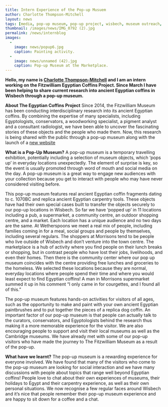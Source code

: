 ```yaml
---
title: Intern Experience of the Pop-up Musuem
author: Charlotte Thompson-Mitchell
layout: news
tags: [media, pop-up museum, pop-up project, wisbech, museum outreach, coffins, ancient egypt, intern, museum experience, professional development]
thumbnail: /images/news/IMG_0792 (2).jpg
permalink: /news/internblog
images:
  -
    image: news/popup6.jpg
    caption: Painting activity.
  -
    image: news/unnamed (42).jpg
    caption: Pop-up Museum at the Marketplace.
---
```



**Hello, my name is [Charlotte Thompson-Mitchell](https://egyptiancoffins.org/team/charlotte-thompson/) and I am an intern working on the Fitzwilliam Egyptian Coffins Project. Since March I have been helping to share current research into ancient Egyptian coffins in Wisbech through a pop-up museum.** 

**About The Egyptian Coffins Project**
Since 2014, the Fitzwilliam Museum has been conducting interdisciplinary research into its ancient Egyptian coffins. By combining the expertise of many specialists, including Egyptologists, conservators, a woodworking specialist, a pigment analyst and a consultant radiologist, we have been able to uncover the fascinating stories of these objects and the people who made them. Now, this research is being shared with the public through a pop-up museum along with the launch of a [new website](https://egyptiancoffins.org/)

**What is a Pop-Up Museum?** 
A pop-up museum is a temporary travelling exhibition, potentially including a selection of museum objects, which ‘pops up’ in everyday locations unexpectedly. The element of surprise is key, so the event is usually promoted through word of mouth and social media on the day. A pop-up museum is a great way to engage new audiences with your collection because you get to interact with people who may have never considered visiting before.

This pop-up museum features real ancient Egyptian coffin fragments dating to c. 1070BC and replica ancient Egyptian carpentry tools. These objects have had their own special cases built to transfer the objects securely to our pop-up locations in Wisbech. So far we have ‘popped up’ in 11 locations including a pub, a supermarket, a community centre, an outdoor shopping centre, and a market. Each location has a unique audience and no two days are the same. At Wetherspoons we meet a real mix of people, including families coming in for a meal, social groups and people by themselves, including several regulars. The shoppers at Morrisons tend to be people who live outside of Wisbech and don’t venture into the town centre. The marketplace is a hub of activity where you find people on their lunch breaks or shopping, but in contrast people who have lost their jobs, livelihoods, and even their homes. Then there is the community center where our pop up museum coincides with the centre providing free lunches and groceries to the homeless. We selected these locations because they are normal, everyday locations where people spend their time and where you would least expect to find Egyptian coffins! A man in Morrisons supermarket summed it up in his comment “I only came in for courgettes, and I found all of this.”

The pop-up museum features hands-on activities for visitors of all ages, such as the opportunity to make and paint with your own ancient Egyptian paintbrushes and to put together the pieces of a replica dog coffin. An important factor of our pop-up museum is that people can actually talk to the curators, conservators, and Egyptologists behind the research thus making it a more memorable experience for the visitor. We are also encouraging people to support and visit their local museums as well as the Cambridge museums.  We have already met with some of our pop-up visitors who have made the journey to The Fitzwilliam Museum as a result of the pop-up. 

**What have we learnt?**
The pop-up museum is a rewarding experience for everyone involved. We have found that many of the visitors who come to the pop-up museum are looking for social interaction and we have many discussions with people about topics that range well beyond Egyptian coffins! People love to chat about their own experiences of museums, their holidays to Egypt and their carpentry experience, as well as their own personal situations. We now recognise a few regular faces around Wisbech and it’s nice that people remember their pop-up museum experience and are happy to sit down for a coffee and a chat.
